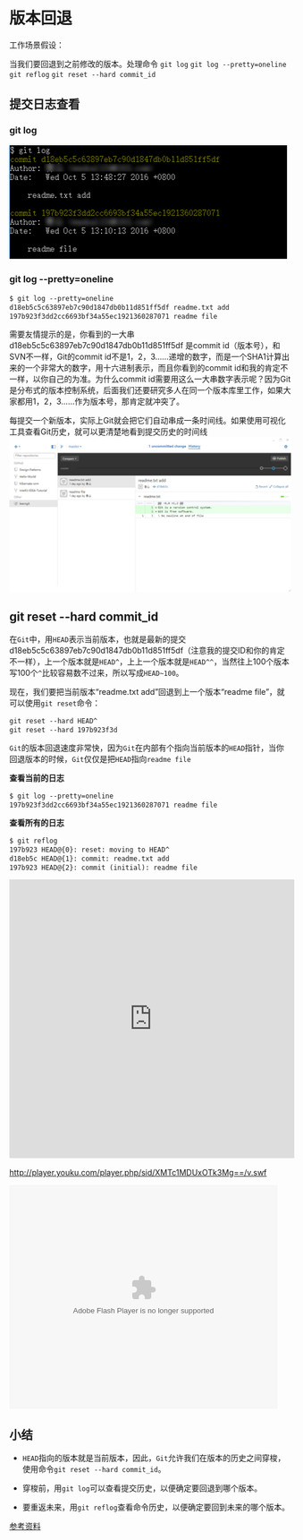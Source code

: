 # 版本回退

工作场景假设：

当我们要回退到之前修改的版本。处理命令 `git log` `git log --pretty=oneline` `git reflog` `git reset --hard commit_id`

## 提交日志查看
### git log
![](images/2016-10-06_231129.jpg)

### git log --pretty=oneline

```
$ git log --pretty=oneline
d18eb5c5c63897eb7c90d1847db0b11d851ff5df readme.txt add
197b923f3dd2cc6693bf34a55ec1921360287071 readme file
```

需要友情提示的是，你看到的一大串 d18eb5c5c63897eb7c90d1847db0b11d851ff5df 是commit id（版本号），和SVN不一样，Git的commit id不是1，2，3……递增的数字，而是一个SHA1计算出来的一个非常大的数字，用十六进制表示，而且你看到的commit id和我的肯定不一样，以你自己的为准。为什么commit id需要用这么一大串数字表示呢？因为Git是分布式的版本控制系统，后面我们还要研究多人在同一个版本库里工作，如果大家都用1，2，3……作为版本号，那肯定就冲突了。


每提交一个新版本，实际上Git就会把它们自动串成一条时间线。如果使用可视化工具查看Git历史，就可以更清楚地看到提交历史的时间线
![](images/2016-10-06_231833.jpg)

## git reset --hard commit_id

在`Git`中，用`HEAD`表示当前版本，也就是最新的提交d18eb5c5c63897eb7c90d1847db0b11d851ff5df（注意我的提交ID和你的肯定不一样），上一个版本就是`HEAD^`，上上一个版本就是`HEAD^^`，当然往上100个版本写100个`^`比较容易数不过来，所以写成`HEAD~100`。


现在，我们要把当前版本“readme.txt add”回退到上一个版本“readme file”，就可以使用`git reset`命令：
```
git reset --hard HEAD^
git reset --hard 197b923f3d
```

`Git`的版本回退速度非常快，因为`Git`在内部有个指向当前版本的`HEAD`指针，当你回退版本的时候，`Git`仅仅是把`HEAD`指向`readme file`

**查看当前的日志**
```
$ git log --pretty=oneline
197b923f3dd2cc6693bf34a55ec1921360287071 readme file
```

**查看所有的日志**
```
$ git reflog
197b923 HEAD@{0}: reset: moving to HEAD^
d18eb5c HEAD@{1}: commit: readme.txt add
197b923 HEAD@{2}: commit (initial): readme file
```
<iframe height=498 width=510 src='http://player.youku.com/embed/XMTc1MDUxOTk3Mg==' frameborder=0 'allowfullscreen'></iframe>

http://player.youku.com/player.php/sid/XMTc1MDUxOTk3Mg==/v.swf

<embed src='http://player.youku.com/player.php/sid/XMTc1MDUxOTk3Mg==/v.swf' allowFullScreen='true' quality='high' width='480' height='400' align='middle' allowScriptAccess='always' type='application/x-shockwave-flash'></embed>

## 小结

 * `HEAD`指向的版本就是当前版本，因此，`Git`允许我们在版本的历史之间穿梭，使用命令`git reset --hard commit_id`。

 * 穿梭前，用`git log`可以查看提交历史，以便确定要回退到哪个版本。

 * 要重返未来，用`git reflog`查看命令历史，以便确定要回到未来的哪个版本。

[参考资料](http://www.liaoxuefeng.com/wiki/0013739516305929606dd18361248578c67b8067c8c017b000/0013744142037508cf42e51debf49668810645e02887691000)
